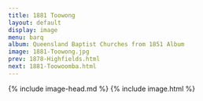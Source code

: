 ```yaml
---
title: 1881 Toowong
layout: default
display: image
menu: barq
album: Queensland Baptist Churches from 1851 Album
image: 1881-Toowong.jpg
prev: 1878-Highfields.html
next: 1881-Toowoomba.html
---
```

{% include image-head.md %}
{% include image.html %}